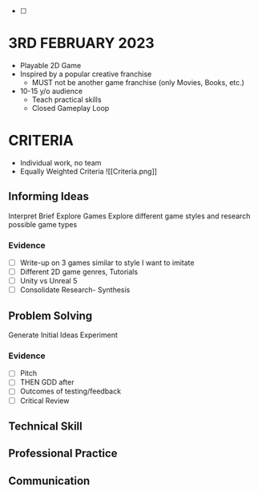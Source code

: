 - [ ] 
# 3RD FEBRUARY 2023

- Playable 2D Game
- Inspired by a popular creative franchise
	- MUST not be another game franchise (only Movies, Books, etc.)
- 10-15 y/o audience
	- Teach practical skills
	- Closed Gameplay Loop

# CRITERIA
- Individual work, no team
- Equally Weighted Criteria
![[Criteria.png]]
## Informing Ideas
Interpret Brief
Explore Games
Explore different game styles and research possible game types
### Evidence
- [ ] Write-up on 3 games similar to style I want to imitate
- [ ] Different 2D game genres, Tutorials
- [ ] Unity vs Unreal 5
- [ ] Consolidate Research- Synthesis

## Problem Solving
Generate Initial Ideas
Experiment
### Evidence
- [ ] Pitch
- [ ] THEN GDD after
- [ ] Outcomes of testing/feedback
- [ ] Critical Review

## Technical Skill

## Professional Practice

## Communication
